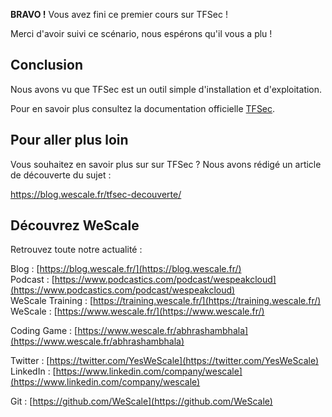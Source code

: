 **BRAVO !** Vous avez fini ce premier cours sur TFSec !

Merci d'avoir suivi ce scénario, nous espérons qu'il vous a plu !

## Conclusion

Nous avons vu que TFSec est un outil simple d'installation et d'exploitation.

Pour en savoir plus consultez la documentation officielle [TFSec](https://aquasecurity.github.io/tfsec/v1.1.5/).

## Pour aller plus loin

Vous souhaitez en savoir plus sur sur TFSec ? Nous avons rédigé un article de découverte du sujet :

https://blog.wescale.fr/tfsec-decouverte/

## Découvrez WeScale
Retrouvez toute notre actualité :

Blog : [https://blog.wescale.fr/](https://blog.wescale.fr/)  
Podcast : [https://www.podcastics.com/podcast/wespeakcloud](https://www.podcastics.com/podcast/wespeakcloud)  
WeScale Training : [https://training.wescale.fr/](https://training.wescale.fr/)  
WeScale : [https://www.wescale.fr/](https://www.wescale.fr/)  

Coding Game : [https://www.wescale.fr/abhrashambhala](https://www.wescale.fr/abhrashambhala)  

Twitter : [https://twitter.com/YesWeScale](https://twitter.com/YesWeScale)  
LinkedIn : [https://www.linkedin.com/company/wescale](https://www.linkedin.com/company/wescale)  

Git : [https://github.com/WeScale](https://github.com/WeScale)  

